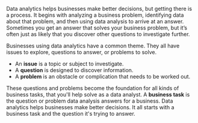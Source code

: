 Data analytics helps businesses make better decisions, but getting there is a process. It begins with analyzing a business problem, identifying data about that problem, and then using data analysis to arrive at an answer. Sometimes you get an answer that solves your business problem, but it’s often just as likely that you discover other questions to investigate further.

Businesses using data analytics have a common theme. They all have issues to explore, questions to answer, or problems to solve.
- An **issue** is a topic or subject to investigate.
- A **question** is designed to discover information.
- A **problem** is an obstacle or complication that needs to be worked out.

These questions and problems become the foundation for all kinds of business tasks, that you'll help solve as a data analyst. A **business task** is the question or problem data analysis answers for a business. Data analytics helps businesses make better decisions. It all starts with a business task and the question it's trying to answer.
